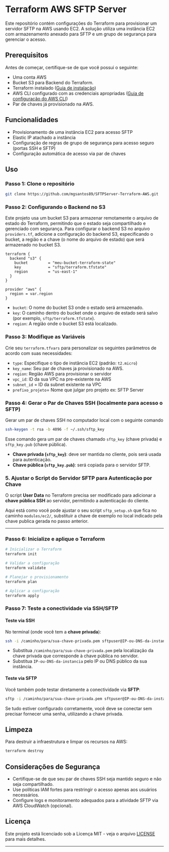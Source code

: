 # Terraform AWS SFTP Server 
Este repositório contém configurações do Terraform para provisionar um servidor SFTP na AWS usando EC2. A solução utiliza uma instância EC2 com armazenamento anexado para SFTP e um grupo de segurança para gerenciar o acesso.

## Prerequisitos

Antes de começar, certifique-se de que você possui o seguinte:

- Uma conta AWS
- Bucket S3 para Backend do Terraform.
- Terraform instalado ([Guia de instalação](https://learn.hashicorp.com/tutorials/terraform/install-cli))
- AWS CLI configurado com as credenciais apropriadas ([Guia de configuração do AWS CLI](https://docs.aws.amazon.com/cli/latest/userguide/cli-configure-quickstart.html))
- Par de chaves já provisionado na AWS.


## Funcionalidades

- Provisionamento de uma instância EC2 para acesso SFTP
- Elastic IP atachado a instância
- Configuração de regras de grupo de segurança para acesso seguro (portas SSH e SFTP)
- Configuração automática de acesso via par de chaves


## Uso

### Passo 1: Clone o repositório

```bash
git clone https://github.com/mgsantos89/SFTPServer-Terraform-AWS.git
```

### Passo 2: Configurando o Backend no S3

Este projeto usa um bucket S3 para armazenar remotamente o arquivo de estado do Terraform, permitindo que o estado seja compartilhado e gerenciado com segurança. Para configurar o backend S3 no arquivo `providers.tf`, adicione a configuração do backend S3, especificando o bucket, a região e a chave (o nome do arquivo de estado) que será armazenado no bucket S3.

```hcl
terraform {
  backend "s3" {
    bucket         = "meu-bucket-terraform-state"
    key            = "sftp/terraform.tfstate"
    region         = "us-east-1"
  }
}

provider "aws" {
  region = var.region
}
```

- `bucket`: O nome do bucket S3 onde o estado será armazenado.
- `key`: O caminho dentro do bucket onde o arquivo de estado será salvo (por exemplo, `sftp/terraform.tfstate`).
- `region`: A região onde o bucket S3 está localizado.


### Passo 3: Modifique as Variáveis

Crie seu `terraform.tfvars` para personalizar os seguintes parâmetros de acordo com suas necessidades:

- `type`: Especifique o tipo de instância EC2 (padrão: `t2.micro`)
- `key_name`: Seu par de chaves ja provisionado na AWS.
- `region`: Região AWS para provisionar o servidor
- `vpc_id`: ID da sua VPC na pre-existente na AWS
- `subnet_id` = ID da subnet existente na VPC
- `prefixo_projeto`= Nome que julgar pro projeto ex: SFTP Server


### Passo 4: Gerar o Par de Chaves SSH (localmente para acesso o SFTP)

Gerar um par de chaves SSH no computador local com o seguinte comando 

```bash
ssh-keygen -t rsa -b 4096 -f ~/.ssh/sftp_key
```

Esse comando gera um par de chaves chamado `sftp_key` (chave privada) e `sftp_key.pub` (chave pública).

- **Chave privada (`sftp_key`)**: deve ser mantida no cliente, pois será usada para autenticação.
- **Chave pública (`sftp_key.pub`)**: será copiada para o servidor SFTP.

### 5. **Ajustar o Script do Servidor SFTP para Autenticação por Chave**

O script **User Data** no Terraform precisa ser modificado para adicionar a **chave pública SSH** ao servidor, permitindo a autenticação do cliente.

Aqui está como você pode ajustar o seu script `sftp_setup.sh` que fica no caminho `modules/ec2/`, substituir a chave de exemplo no local indicado pela chave publica gerada no passo anterior.

----------------
### Passo 6: Inicialize e aplique o Terraform

```bash
# Inicializar o Terraform
terraform init

# Validar a configuração
terraform validate

# Planejar o provisionamento
terraform plan

# Aplicar a configuração
terraform apply
```

### Passo 7: Teste a conectividade via SSH/SFTP

#### Teste via SSH
No terminal (onde você tem a **chave privada**):

```bash
ssh -i /caminho/para/sua-chave-privada.pem sftpuser@IP-ou-DNS-da-instancia
```

- Substitua `/caminho/para/sua-chave-privada.pem` pela localização da chave privada que corresponde à chave pública no servidor.
- Substitua `IP-ou-DNS-da-instancia` pelo IP ou DNS público da sua instância.

#### Teste via SFTP
Você também pode testar diretamente a conectividade via **SFTP**:

```bash
sftp -i /caminho/para/sua-chave-privada.pem sftpuser@IP-ou-DNS-da-instancia
```

Se tudo estiver configurado corretamente, você deve se conectar sem precisar fornecer uma senha, utilizando a chave privada.

## Limpeza

Para destruir a infraestrutura e limpar os recursos na AWS:

```bash
terraform destroy
```

## Considerações de Segurança

- Certifique-se de que seu par de chaves SSH seja mantido seguro e não seja compartilhado.
- Use políticas IAM fortes para restringir o acesso apenas aos usuários necessários.
- Configure logs e monitoramento adequados para a atividade SFTP via AWS CloudWatch (opcional).

## Licença

Este projeto está licenciado sob a Licença MIT - veja o arquivo [LICENSE](LICENSE) para mais detalhes.

---
